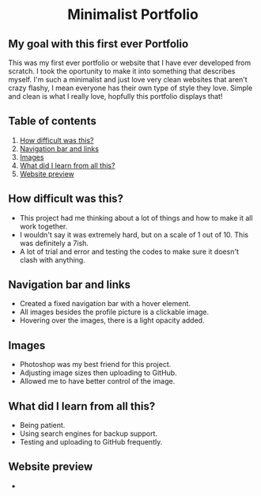 <h1 align="center"> Minimalist Portfolio </h1>

## My goal with this first ever Portfolio

This was my first ever portfolio or website that I have ever developed from scratch. I took the oportunity to make it into something that describes myself. I'm such a minimalist and just love very clean websites that aren't crazy flashy, I mean everyone has their own type of style they love. Simple and clean is what I really love, hopfully this portfolio displays that!

## Table of contents
<ol>
 <li><a href="#difficulty"> How difficult was this? </a></li>
 <li><a href="#navigation"> Navigation bar and links </a></li>
 <li><a href="#images"> Images </a></li>
 <li><a href="#learn"> What did I learn from all this? </a></li>
 <li><a href="#sscreenshot"> Website preview </a></li>
</ol>

## <div id="difficulty"> How difficult was this? </div>

* This project had me thinking about a lot of things and how to make it all work together.
* I wouldn't say it was extremely hard, but on a scale of 1 out of 10. This was definitely a 7ish.
* A lot of trial and error and testing the codes to make sure it doesn't clash with anything.

## <div id="navigation"> Navigation bar and links </div>

* Created a fixed navigation bar with a hover element.
* All images besides the profile picture is a clickable image.
* Hovering over the images, there is a light opacity added.

## <div id="images"> Images </div>

* Photoshop was my best friend for this project.
* Adjusting image sizes then uploading to GitHub.
* Allowed me to have better control of the image.

## <div id="learn"> What did I learn from all this? </div>

* Being patient.
* Using search engines for backup support.
* Testing and uploading to GitHub frequently.

## <div id="screenshot"> Website preview </div>

* 